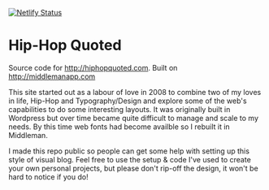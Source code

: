[![Netlify Status](https://api.netlify.com/api/v1/badges/e10b6a2c-6e56-417f-a0d5-494df74ea74e/deploy-status)](https://app.netlify.com/sites/hiphopquoted/deploys)

Hip-Hop Quoted
================

Source code for http://hiphopquoted.com. Built on http://middlemanapp.com

This site started out as a labour of love in 2008 to combine two of my loves in life, Hip-Hop and Typography/Design and explore some of the web's capabilities to do some interesting layouts. It was originally built in Wordpress but over time became quite difficult to manage and scale to my needs. By this time web fonts had become availble so I rebuilt it in Middleman.

I made this repo public so people can get some help with setting up this style of visual blog. Feel free to use the setup & code I've used to create your own personal projects, but please don't rip-off the design, it won't be hard to notice if you do!
